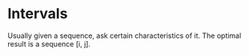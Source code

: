 # Intervals

Usually given a sequence, ask certain characteristics of it. The optimal result is a sequence \[i, j\].

